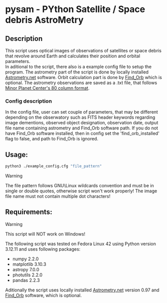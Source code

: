 # pysam - PYthon Satellite / Space debris AstroMetry

## Description
This script uses optical images of observations of satellites or space debris that revolve around Earth and calculates their position and orbital parameters. <br>
In aditional to the script, there also is a example config file to setup the program. The astrometry part of the script is done by locally installed [Astrometry.net](https://astrometry.net/) software. Orbit calculation part is done by [Find\_Orb](https://projectpluto.com/find_orb.htm) which is optional. The astrometry observations are saved as a .txt file, that follows [Minor Planet Center's 80 column format](https://www.minorplanetcenter.net/iau/info/OpticalObs.html).
### Config description
In the config file, user can set couple of parameters, that may be different depending on the obserwatory such as FITS header keywords regarding image dementions, observed object designation, observation date, output file name containing astrometry and Find\_Orb software path. If you do not have Find\_Orb software installed, then in config set the 'find\_orb\_installed' flag to false, and path to Find\_Orb is ignored.

## Usage:
```bash
python3 ./example_config.cfg "file_pattern"
```
> [!WARNING]
> The file pattern follows GNU\Linux wildcards convention and must be in single or double quotes, otherwise script won't work properly!
> The image file name must not contain multiple dot characters!

## Requirements:
> [!WARNING]
> This script will NOT work on Windows!

The following script was tested on Fedora Linux 42 using Python version 3.12.11 and uses following packages:
- numpy 2.2.0
- matplotlib 3.10.3
- astropy 7.0.0
- photutils 2.2.0
- pandas 2.2.3

Aditionally the script uses locally installed [Astrometry.net](https://astrometry.net/) version 0.97 and [Find\_Orb](https://projectpluto.com/find_orb.htm) software, which is optional. 

